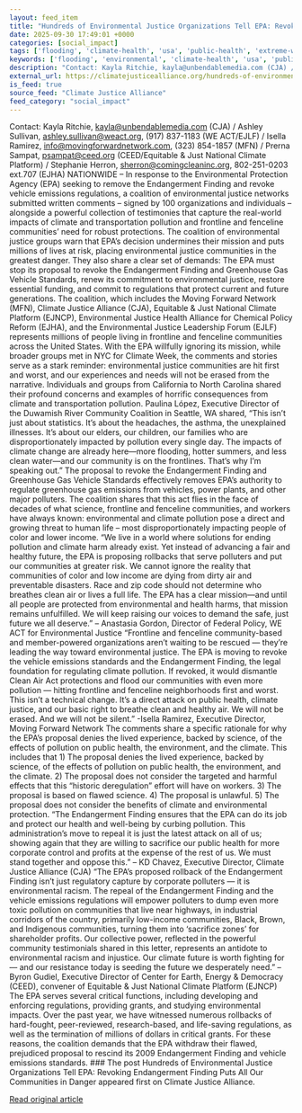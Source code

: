 ```yaml
---
layout: feed_item
title: "Hundreds of Environmental Justice Organizations Tell EPA: Revoking Endangerment Finding Puts All Our Communities in Danger"
date: 2025-09-30 17:49:01 +0000
categories: [social_impact]
tags: ['flooding', 'climate-health', 'usa', 'public-health', 'extreme-weather', 'california']
keywords: ['flooding', 'environmental', 'climate-health', 'usa', 'public-health', 'extreme-weather', 'hundreds', 'justice']
description: "Contact: Kayla Ritchie, kayla@unbendablemedia.com (CJA) / Ashley Sullivan, ashley.sullivan@weact.org, (917) 837-1183 (WE ACT/EJLF) / Isella Ramirez, info@mov..."
external_url: https://climatejusticealliance.org/hundreds-of-environmental-justice-organizations-tell-epa-revoking-endangerment-finding-puts-all-our-communities-in-danger/
is_feed: true
source_feed: "Climate Justice Alliance"
feed_category: "social_impact"
---
```


Contact: Kayla Ritchie, kayla@unbendablemedia.com (CJA) / Ashley Sullivan, ashley.sullivan@weact.org, (917) 837-1183 (WE ACT/EJLF) / Isella Ramirez, info@movingforwardnetwork.com, (323) 854-1857 (MFN) / Prerna Sampat, psampat@ceed.org (CEED/Equitable &amp; Just National Climate Platform) / Stephanie Herron, sherron@comingcleaninc.org, 802-251-0203 ext.707 (EJHA) NATIONWIDE &#8211; In response to the Environmental Protection Agency (EPA) seeking to remove the Endangerment Finding and revoke vehicle emissions regulations, a coalition of environmental justice networks submitted written comments &#8211; signed by 100 organizations and individuals &#8211; alongside a powerful collection of testimonies that capture the real-world impacts of climate and transportation pollution and frontline and fenceline communities’ need for robust protections. The coalition of environmental justice groups warn that EPA&#8217;s decision undermines their mission and puts millions of lives at risk, placing environmental justice communities in the greatest danger. They also share a clear set of demands: The EPA must stop its proposal to revoke the Endangerment Finding and Greenhouse Gas Vehicle Standards, renew its commitment to environmental justice, restore essential funding, and commit to regulations that protect current and future generations. The coalition, which includes the Moving Forward Network (MFN), Climate Justice Alliance (CJA), Equitable &amp; Just National Climate Platform (EJNCP), Environmental Justice Health Alliance for Chemical Policy Reform (EJHA), and the Environmental Justice Leadership Forum (EJLF) represents millions of people living in frontline and fenceline communities across the United States. With the EPA willfully ignoring its mission, while broader groups met in NYC for Climate Week, the comments and stories serve as a stark reminder: environmental justice communities are hit first and worst, and our experiences and needs will not be erased from the narrative. Individuals and groups from California to North Carolina shared their profound concerns and examples of horrific consequences from climate and transportation pollution. Paulina López, Executive Director of the Duwamish River Community Coalition in Seattle, WA shared, “This isn’t just about statistics. It’s about the headaches, the asthma, the unexplained illnesses. It’s about our elders, our children, our families who are disproportionately impacted by pollution every single day. The impacts of climate change are already here—more flooding, hotter summers, and less clean water—and our community is on the frontlines. That’s why I’m speaking out.” The proposal to revoke the Endangerment Finding and Greenhouse Gas Vehicle Standards effectively removes EPA’s authority to regulate greenhouse gas emissions from vehicles, power plants, and other major polluters. The coalition shares that this act flies in the face of decades of what science, frontline and fenceline communities, and workers have always known: environmental and climate pollution pose a direct and growing threat to human life &#8211; most disproportionately impacting people of color and lower income. “We live in a world where solutions for ending pollution and climate harm already exist. Yet instead of advancing a fair and healthy future, the EPA is proposing rollbacks that serve polluters and put our communities at greater risk. We cannot ignore the reality that communities of color and low income are dying from dirty air and preventable disasters. Race and zip code should not determine who breathes clean air or lives a full life. The EPA has a clear mission—and until all people are protected from environmental and health harms, that mission remains unfulfilled. We will keep raising our voices to demand the safe, just future we all deserve.” &#8211; Anastasia Gordon, Director of Federal Policy, WE ACT for Environmental Justice “Frontline and fenceline community-based and member-powered organizations aren’t waiting to be rescued — they’re leading the way toward environmental justice. The EPA is moving to revoke the vehicle emissions standards and the Endangerment Finding, the legal foundation for regulating climate pollution. If revoked, it would dismantle Clean Air Act protections and flood our communities with even more pollution — hitting frontline and fenceline neighborhoods first and worst. This isn’t a technical change. It’s a direct attack on public health, climate justice, and our basic right to breathe clean and healthy air. We will not be erased. And we will not be silent.” -Isella Ramirez, Executive Director, Moving Forward Network The comments share a specific rationale for why the EPA’s proposal denies the lived experience, backed by science, of the effects of pollution on public health, the environment, and the climate. This includes that 1) The proposal denies the lived experience, backed by science, of the effects of pollution on public health, the environment, and the climate. 2) The proposal does not consider the targeted and harmful effects that this “historic deregulation” effort will have on workers. 3) The proposal is based on flawed science. 4) The proposal is unlawful. 5) The proposal does not consider the benefits of climate and environmental protection. &#8220;The Endangerment Finding ensures that the EPA can do its job and protect our health and well-being by curbing pollution. This administration&#8217;s move to repeal it is just the latest attack on all of us; showing again that they are willing to sacrifice our public health for more corporate control and profits at the expense of the rest of us. We must stand together and oppose this.&#8221; &#8211; KD Chavez, Executive Director, Climate Justice Alliance (CJA) “The EPA’s proposed rollback of the Endangerment Finding isn&#8217;t just regulatory capture by corporate polluters — it is environmental racism. The repeal of the Endangerment Finding and the vehicle emissions regulations will empower polluters to dump even more toxic pollution on communities that live near highways, in industrial corridors of the country, primarily low-income communities, Black, Brown, and Indigenous communities, turning them into ‘sacrifice zones’ for shareholder profits. Our collective power, reflected in the powerful community testimonials shared in this letter, represents an antidote to environmental racism and injustice. Our climate future is worth fighting for — and our resistance today is seeding the future we desperately need.” &#8211; Byron Gudiel, Executive Director of Center for Earth, Energy &amp; Democracy (CEED), convener of Equitable &amp; Just National Climate Platform (EJNCP) The EPA serves several critical functions, including developing and enforcing regulations, providing grants, and studying environmental impacts. Over the past year, we have witnessed numerous rollbacks of hard-fought, peer-reviewed, research-based, and life-saving regulations, as well as the termination of millions of dollars in critical grants. For these reasons, the coalition demands that the EPA withdraw their flawed, prejudiced proposal to rescind its 2009 Endangerment Finding and vehicle emissions standards. ### The post Hundreds of Environmental Justice Organizations Tell EPA: Revoking Endangerment Finding Puts All Our Communities in Danger appeared first on Climate Justice Alliance.

[Read original article](https://climatejusticealliance.org/hundreds-of-environmental-justice-organizations-tell-epa-revoking-endangerment-finding-puts-all-our-communities-in-danger/)
